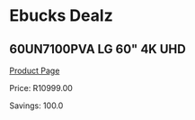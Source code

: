 
# Ebucks Dealz
## 60UN7100PVA LG 60" 4K UHD
[Product Page](https://www.ebucks.com/web/shop/productSelected.do?prodId=1059220770&catId=363628279)

Price: R10999.00

Savings: 100.0


	
